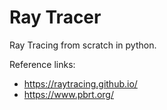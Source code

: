 # Ray Tracer
Ray Tracing from scratch in python. 

Reference links:
* https://raytracing.github.io/
* https://www.pbrt.org/
